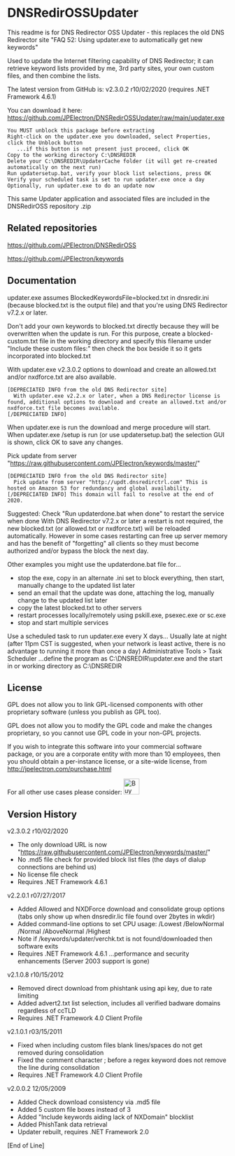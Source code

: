 # DNSRedirOSSUpdater

This readme is for DNS Redirector OSS Updater - this replaces the old DNS Redirector site "FAQ 52: Using updater.exe to automatically get new keywords"

Used to update the Internet filtering capability of DNS Redirector; it can retrieve keyword lists provided by me, 3rd party sites, your own custom files, and then combine the lists.

The latest version from GitHub is: v2.3.0.2 r10/02/2020 (requires .NET Framework 4.6.1)

You can download it here: https://github.com/JPElectron/DNSRedirOSSUpdater/raw/main/updater.exe

    You MUST unblock this package before extracting
    Right-click on the updater.exe you downloaded, select Properties, click the Unblock button
       ...if this button is not present just proceed, click OK
    Copy to the working directory C:\DNSREDIR
    Delete your C:\DNSREDIR\UpdaterCache folder (it will get re-created automatically on the next run)
    Run updatersetup.bat, verify your block list selections, press OK
    Verify your scheduled task is set to run updater.exe once a day
    Optionally, run updater.exe to do an update now

This same Updater application and associated files are included in the DNSRedirOSS repository .zip


## Related repositories

https://github.com/JPElectron/DNSRedirOSS

https://github.com/JPElectron/keywords


## Documentation

updater.exe assumes BlockedKeywordsFile=blocked.txt in dnsredir.ini (because blocked.txt is the output file) and that you're using DNS Redirector v7.2.x or later.

Don't add your own keywords to blocked.txt directly because they will be overwritten when the update is run. For this purpose, create a blocked-custom.txt file in the working directory and specify this filename under "Include these custom files:" then check the box beside it so it gets incorporated into blocked.txt

With updater.exe v2.3.0.2 options to download and create an allowed.txt and/or nxdforce.txt are also available.

    [DEPRECIATED INFO from the old DNS Redirector site]
      With updater.exe v2.2.x or later, when a DNS Redirector license is found, additional options to download and create an allowed.txt and/or nxdforce.txt file becomes available.
    [/DEPRECIATED INFO]

When updater.exe is run the download and merge procedure will start.
When updater.exe /setup is run (or use updatersetup.bat) the selection GUI is shown, click OK to save any changes.

Pick update from server "https://raw.githubusercontent.com/JPElectron/keywords/master/"

    [DEPRECIATED INFO from the old DNS Redirector site]
      Pick update from server "http://updt.dnsredirctrl.com" This is hosted on Amazon S3 for redundancy and global availability.
    [/DEPRECIATED INFO] This domain will fail to resolve at the end of 2020.

Suggested: Check "Run updaterdone.bat when done" to restart the service when done
With DNS Redirector v7.2.x or later a restart is not required, the new blocked.txt (or allowed.txt or nxdforce.txt) will be reloaded automatically. However in some cases restarting can free up server memory and has the benefit of "forgetting" all clients so they must become authorized and/or bypass the block the next day.

Other examples you might use the updaterdone.bat file for...
- stop the exe, copy in an alternate .ini set to block everything, then start, manually change to the updated list later
- send an email that the update was done, attaching the log, manually change to the updated list later
- copy the latest blocked.txt to other servers
- restart processes locally/remotely using pskill.exe, psexec.exe or sc.exe
- stop and start multiple services

Use a scheduled task to run updater.exe every X days... 
Usually late at night (after 11pm CST is suggested, when your network is least active, there is no advantage to running it more than once a day)
Administrative Tools > Task Scheduler
...define the program as C:\DNSREDIR\updater.exe and the start in or working directory as C:\DNSREDIR


## License

GPL does not allow you to link GPL-licensed components with other proprietary software (unless you publish as GPL too).

GPL does not allow you to modify the GPL code and make the changes proprietary, so you cannot use GPL code in your non-GPL projects.

If you wish to integrate this software into your commercial software package, or you are a corporate entity with more than 10 employees, then you should obtain a per-instance license, or a site-wide license, from http://jpelectron.com/purchase.html

For all other use cases please consider: <a href='https://ko-fi.com/C0C54S4JF' target='_blank'><img height='36' style='border:0px;height:36px;' src='https://cdn.ko-fi.com/cdn/kofi2.png?v=2' border='0' alt='Buy Me a Coffee at ko-fi.com' /></a>


## Version History

v2.3.0.2 r10/02/2020
 - The only download URL is now "https://raw.githubusercontent.com/JPElectron/keywords/master/"
 - No .md5 file check for provided block list files (the days of dialup connections are behind us)
 - No license file check
 - Requires .NET Framework 4.6.1

v2.2.0.1 r07/27/2017
 - Added Allowed and NXDForce download and consolidate group options (tabs only show up when dnsredir.lic file found over 2bytes in wkdir)
 - Added command-line options to set CPU usage: /Lowest /BelowNormal /Normal /AboveNormal /Highest
 - Note if /keywords/updater/verchk.txt is not found/downloaded then software exits
 - Requires .NET Framework 4.6.1 ...performance and security enhancements (Server 2003 support is gone)

v2.1.0.8 r10/15/2012

 - Removed direct download from phishtank using api key, due to rate limiting
 - Added advert2.txt list selection, includes all verified badware domains regardless of ccTLD
 - Requires .NET Framework 4.0 Client Profile
 
v2.1.0.1 r03/15/2011

 - Fixed when including custom files blank lines/spaces do not get removed during consolidation
 - Fixed the comment character ; before a regex keyword does not remove the line during consolidation
 - Requires .NET Framework 4.0 Client Profile
 
v2.0.0.2 12/05/2009

 - Added Check download consistency via .md5 file
 - Added 5 custom file boxes instead of 3
 - Added "Include keywords aiding lack of NXDomain" blocklist
 - Added PhishTank data retrieval
 - Updater rebuilt, requires .NET Framework 2.0


[End of Line]
